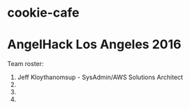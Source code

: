 # cookie-cafe
# AngelHack Los Angeles 2016

Team roster:
1. Jeff Kloythanomsup - SysAdmin/AWS Solutions Architect
2. 
3. 
4. 
